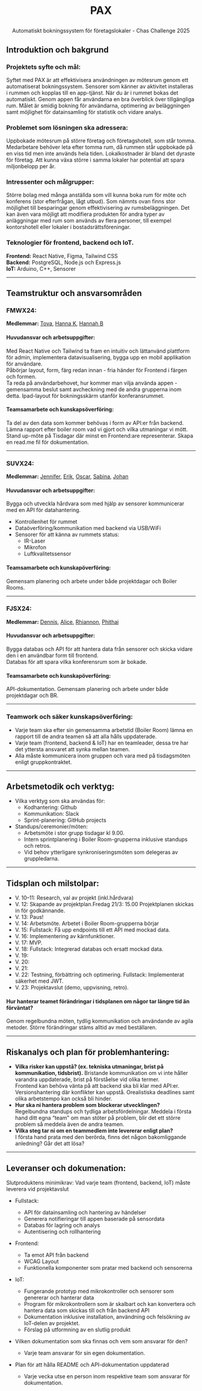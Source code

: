 # <p align = "center"> PAX 
<p align = "center"> Automatiskt bokningssystem för företagslokaler - Chas Challenge 2025  </p> 
      
## Introduktion och bakgrund  
### Projektets syfte och mål:
Syftet med PAX är att effektivisera användningen av mötesrum genom ett automatiserat bokningssystem. Sensorer som känner av aktivitet installeras i rummen och kopplas till en app-tjänst. När du är i rummet bokas det automatiskt. Genom appen får användarna en bra överblick över tillgängliga rum. Målet är smidig bokning för användarna, optimering av beläggningen samt möjlighet för datainsamling för statistik och vidare analys. 

### Problemet som lösningen ska adressera:
Uppbokade mötesrum på större företag och företagshotell, som står tomma. Medarbetare behöver leta efter tomma rum, då rummen står uppbokade på en viss tid men inte används hela tiden. Lokalkostnader är bland det dyraste för företag. Att kunna växa större i samma lokaler har potential att spara miljonbelopp per år. 

### Intressenter och målgrupper:  
Större bolag med många anställda som vill kunna boka rum för möte och konferens (stor efterfrågan, lågt utbud). Som nämnts ovan finns stor möjlighet till besparingar genom effektivisering av rumsbeläggningen. Det kan även vara möjligt att modifiera produkten för andra typer av anläggningar med rum som används av flera personer, till exempel kontorshotell eller lokaler i bostadsrättsföreningar.



### Teknologier för frontend, backend och IoT.  
**Frontend:** React Native, Figma, Tailwind CSS  
**Backend:** PostgreSQL, Node.js och Express.js   
**IoT:** Arduino, C++, Sensorer 
___

## Teamstruktur och ansvarsområden  
### FMWX24:      
**Medlemmar:** [Tova](https://github.com/tovaalicia), [Hanna K](https://github.com/HannaKindholm), [Hannah B](https://github.com/HannahVrou)            
#### Huvudansvar och arbetsuppgifter:  
Med React Native och Tailwind ta fram en intuitiv och lättanvänd plattform för admin, implementera datavisualisering, bygga upp en mobil applikation för användare.   
Påbörjar layout, form, färg redan innan - fria händer för Frontend i färgen och formen.   
Ta reda på användarbehovet, hur kommer man vilja använda appen - gemensamma beslut samt avcheckning med de andra grupperna inom detta.
Ipad-layout för bokningsskärm utanför konferansrummet.

#### Teamsamarbete och kunskapsöverföring:  
Ta del av den data som kommer behövas i form av API:er från backend. Lämna rapport efter boiler room vad vi gjort och vilka utmaningar vi mött. Stand up-möte på Tisdagar där minst en Frontend:are representerar. Skapa en read.me fil för dokumentation. 
___
### SUVX24:      
**Medlemmar:** [Jennifer](https://github.com/simbachu), [Erik](https://github.com/erikdsp), [Oscar](https://github.com/NewNamesAreHard), [Sabina](https://github.com/binasime), [Johan](https://github.com/bubba-94)            
#### Huvudansvar och arbetsuppgifter:  
Bygga och utveckla hårdvara som med hjälp av sensorer kommunicerar med en API för datahantering.  
- Kontrollenhet för rummet
- Dataöverföring/kommunikation med backend via USB/WiFi
- Sensorer för att känna av rummets status:
  - IR-Laser
  - Mikrofon
  - Luftkvalitetssensor
#### Teamsamarbete och kunskapöverföring:  
Gemensam planering och arbete under både projektdagar och Boiler Rooms.  
___   

### FJSX24:      
**Medlemmar:** [Dennis](https://github.com/TheUnseenBug), [Alice](https://github.com/alicegmn), [Rhiannon](https://github.com/Rhibro), [Phithai]()       
#### Huvudansvar och arbetsuppgifter:   
Bygga databas och API för att hantera data från sensorer och skicka vidare den i en användbar form till frontend.  
Databas för att spara vilka konferensrum som är bokade.

#### **Teamsamarbete och kunskapöverföring:**
API-dokumentation. Gemensam planering och arbete under både projektdagar och BR.  

___

### Teamwork och säker kunskapsöverföring:  
- Varje team ska efter sin gemensamma arbetstid (Boiler Room) lämna en rapport till de andra teamen så att alla hålls uppdaterade.
- Varje team (frontend, backend & IoT) har en teamleader, dessa tre har det yttersta ansvaret att synka mellan teamen.  
- Alla måste kommunicera inom gruppen och vara med på tisdagsmöten enligt gruppkontraktet.
___  

## Arbetsmetodik och verktyg:  
- Vilka verktyg som ska användas för:
  - Kodhantering: Github
  - Kommunikation: Slack
  - Sprint-planering: GitHub projects
- Standups/ceremonier/möten:
  - Arbetsmöte i stor grupp tisdagar kl 9.00.
  - Intern sprintplanering i Boiler Room-grupperna inklusive standups och retros.   
  - Vid behov ytterligare synkroniseringsmöten som delegeras av gruppledarna.
  

___  

## Tidsplan och milstolpar:  
- V. 10–11: Research, val av projekt (inkl.hårdvara)
- V. 12: Skapande av projektplan.Fredag 21/3: 15.00 Projektplanen skickas in för godkännande.
- V. 13: Paus!
- V. 14: Arbetsmöte. Arbetet i Boiler Room-grupperna börjar
- V. 15: Fullstack: Få upp endpoints till ett API med mockad data.
- V. 16: Implementering av kärnfunktioner.
- V. 17: MVP.
- V. 18: Fullstack: Integrerad databas och ersatt mockad data.
- V. 19:
- V. 20:
- V. 21:
- V. 22: Testning, förbättring och optimering. Fullstack: Implementerat säkerhet med JWT.
- V. 23: Projektavslut (demo, uppvisning, retro).

#### Hur hanterar teamet förändringar i tidsplanen om någor tar längre tid än förväntat?
Genom regelbundna möten, tydlig kommunikation och användande av agila metoder. Större förändringar stäms alltid av med beställaren.
______

## Riskanalys och plan för problemhantering: 
- **Vilka risker kan uppstå? (ex. tekniska utmaningar, brist på kommunikation, tidsbrist).**
  Bristande kommunikation om vi inte håller varandra uppdaterade, brist på förståelse vid olika termer.   
  Frontend kan behöva vänta på att backend ska bli klar med API:er.   
  Versionshantering där konflikter kan uppstå. Orealistiska deadlines samt olika arbetstempo kan också bli hinder.
- **Hur ska ni hantera problem som blockerar utvecklingen?**  
  Regelbundna standups och tydliga arbetsfördelningar. 
  Meddela i första hand ditt egna “team” om man stöter på problem, blir det ett större problem så meddela även de andra teamen.  
- **Vilka steg tar ni om en teammedlem inte levererar enligt plan?**  
  I första hand prata med den berörda, finns det någon bakomliggande anledning? Går det att lösa? 
____

## Leveranser och dokumenation:  
Slutproduktens minimikrav: Vad varje team (frontend, backend, IoT) måste leverera vid projektavslut
  - Fullstack:
    - API för datainsamling och hantering av händelser
    - Generera notifieringar till appen baserade på sensordata
    - Databas för lagring och analys
    - Autentisering och rollhantering 
  - Frontend:
    - Ta emot API från backend
    - WCAG Layout
    - Funktionella komponenter som pratar med backend och sensorerna
  - IoT:
    - Fungerande prototyp med mikrokontroller och sensorer som genererar och hanterar data
    - Program för mikrokontrollern som är skalbart och kan konvertera och hantera data som skickas till och från backend API
    - Dokumentation inklusive installation, användning och felsökning av IoT-delen av projektet.
    - Förslag på utformning av en slutlig produkt
    
- Vilken dokumentation som ska finnas och vem som ansvarar för den?
  - Varje team ansvarar för sin egen dokumentation.

- Plan för att hålla README och API-dokumentation uppdaterad
  - Varje vecka utse en person inom respektive team som ansvarar för dokumentation.


